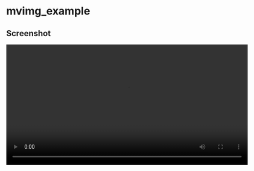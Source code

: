 # mvimg_example

## Screenshot

<video src="https://github.com/CaiJingLong/mvimg/raw/main/example/mvimg_flutter_example/screenshots/video0.mp4" width='640'></video>

